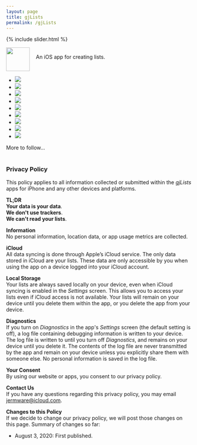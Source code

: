 ```yaml
---
layout: page
title: gjLists
permalink: /gjLists
---
```


{% include slider.html %}

<span style="float: left; line-height: 0px;">
<img width="64" height="64" src="/images/gjLists-icon.png">
</span>
<span style="float: left; padding: 17px 0px 0px 17px;">
An iOS app for creating lists.
</span>
<div style="clear: both;"></div>

<div id="gallery">
    <ul id="lightSlider" class="cS-hidden">
        <li><img src="/images/gjLists-1.png"></li>
        <li><img src="/images/gjLists-2.png"></li>
        <li><img src="/images/gjLists-3.png"></li>
        <li><img src="/images/gjLists-4.png"></li>
        <li><img src="/images/gjLists-5.png"></li>
        <li><img src="/images/gjLists-6.png"></li>
        <li><img src="/images/gjLists-7.png"></li>
        <li><img src="/images/gjLists-8.png"></li>
        <li><img src="/images/gjLists-9.png"></li>
    </ul>
</div>

More to follow...<br><br>

### **Privacy Policy**

This policy applies to all information collected or submitted within the _gjLists_ apps for iPhone and any other devices and platforms.

**TL;DR**  
**Your data is your data**.  
**We don't use trackers**.  
**We can't read your lists**.  

**Information**  
No personal information, location data, or app usage metrics are collected.

**iCloud**  
All data syncing is done through Apple’s iCloud service. The only data stored in iCloud are your lists. These data are only accessible by you when using the app on a device logged into your iCloud account.

**Local Storage**  
Your lists are always saved locally on your device, even when iCloud syncing is enabled in the _Settings_ screen. This allows you to access your lists even if iCloud access is not available. Your lists will remain on your device until you delete them within the app, or you delete the app from your device.

**Diagnostics**  
If you turn on _Diagnostics_ in the app's _Settings_ screen (the default setting is off), a log file containing debugging information is written to your device. The log file is written to until you turn off _Diagnostics_, and remains on your device until you delete it. The contents of the log file are never transmitted by the app and remain on your device unless you explicitly share them with someone else. No personal information is saved in the log file.

**Your Consent**  
By using our website or apps, you consent to our privacy policy.

**Contact Us**  
If you have any questions regarding this privacy policy, you may email [jermware@icloud.com](mailto:jermware@icloud.com).

**Changes to this Policy**  
If we decide to change our privacy policy, we will post those changes on this page. Summary of changes so far:

* August 3, 2020: First published.

